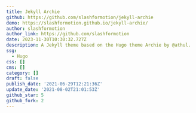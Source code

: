 ```yaml
---
title: Jekyll Archie
github: https://github.com/slashformotion/jekyll-archie
demo: https://slashformotion.github.io/jekyll-archie/
author: slashformotion
author_link: https://github.com/slashformotion
date: 2023-11-30T10:30:32.727Z
description: A Jekyll theme based on the Hugo theme Archie by @athul.
ssg:
  - Hugo
css: []
cms: []
category: []
draft: false
publish_date: '2021-06-29T12:21:36Z'
update_date: '2021-08-02T21:01:53Z'
github_star: 5
github_fork: 2
---
```

